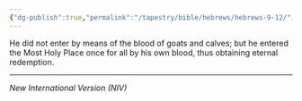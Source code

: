 ```yaml
---
{"dg-publish":true,"permalink":"/tapestry/bible/hebrews/hebrews-9-12/","title":"Hebrews 9:12","tags":["bible-verse","bible-verse"],"dgHomeLink":true,"dgShowLocalGraph":true,"dgEnableSearch":true}
---
```



 He did not enter by means of the blood of goats and calves; but he entered the Most Holy Place once for all by his own blood, thus obtaining eternal redemption.

---
*New International Version (NIV)*